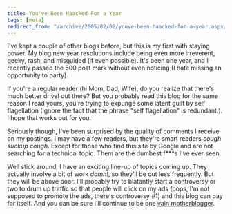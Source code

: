 ```yaml
---
title: You've Been Haacked For a Year
tags: [meta]
redirect_from: "/archive/2005/02/02/youve-been-haacked-for-a-year.aspx/"
---
```


I've kept a couple of other blogs before, but this is my first with
staying power. My blog new year resolutions include being even more
irreverent, geeky, rash, and misguided (if even possible). It's been one
year, and I recently passed the 500 post mark without even noticing (I
hate missing an opportunity to party).

If you're a regular reader (hi Mom, Dad, Wife), do you realize that
there's much better drivel out there? But you probably read this blog
for the same reason I read yours, you're trying to expunge some latent
guilt by self flagellation (Ignore the fact that the phrase "self
flagellation" is redundant.). I hope that works out for you.

Seriously though, I've been surprised by the quality of comments I
receive on my postings. I may have a few readers, but they're smart
readers *cough* *suckup* *cough*. Except for those who find this
site by Google and are not searching for a technical topic. Them are the
dumbest f***s I've ever seen.

Well stick around, I have an exciting line-up of topics coming up. They
actually involve a bit of work *damn!*, so they'll be out less
frequently. But they will be above poor. I'll probably try to blatantly
start a controversy or two to drum up traffic so that people will click
on my ads (oops, I'm not supposed to promote the ads, there's
controversy #1) and this blog can pay for itself. And you can be sure
I'll continue to be one [vain
motherblogger](https://haacked.com/archive/2004/10/08/1322.aspx).

